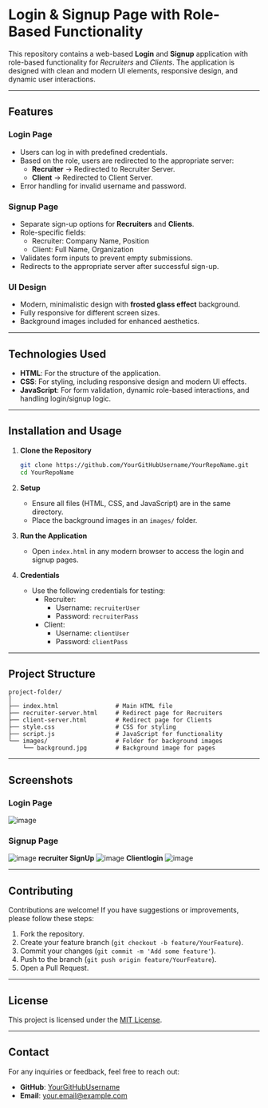 # Login & Signup Page with Role-Based Functionality

This repository contains a web-based **Login** and **Signup** application with role-based functionality for *Recruiters* and *Clients*. The application is designed with clean and modern UI elements, responsive design, and dynamic user interactions.

---

## Features

### Login Page
- Users can log in with predefined credentials.
- Based on the role, users are redirected to the appropriate server:
  - **Recruiter** → Redirected to Recruiter Server.
  - **Client** → Redirected to Client Server.
- Error handling for invalid username and password.

### Signup Page
- Separate sign-up options for **Recruiters** and **Clients**.
- Role-specific fields:
  - Recruiter: Company Name, Position
  - Client: Full Name, Organization
- Validates form inputs to prevent empty submissions.
- Redirects to the appropriate server after successful sign-up.

### UI Design
- Modern, minimalistic design with **frosted glass effect** background.
- Fully responsive for different screen sizes.
- Background images included for enhanced aesthetics.

---

## Technologies Used

- **HTML**: For the structure of the application.
- **CSS**: For styling, including responsive design and modern UI effects.
- **JavaScript**: For form validation, dynamic role-based interactions, and handling login/signup logic.

---

## Installation and Usage

1. **Clone the Repository**
   ```bash
   git clone https://github.com/YourGitHubUsername/YourRepoName.git
   cd YourRepoName
   ```

2. **Setup**
   - Ensure all files (HTML, CSS, and JavaScript) are in the same directory.
   - Place the background images in an `images/` folder.

3. **Run the Application**
   - Open `index.html` in any modern browser to access the login and signup pages.

4. **Credentials**
   - Use the following credentials for testing:
     - Recruiter:
       - Username: `recruiterUser`
       - Password: `recruiterPass`
     - Client:
       - Username: `clientUser`
       - Password: `clientPass`

---

## Project Structure

```
project-folder/
│
├── index.html                # Main HTML file
├── recruiter-server.html     # Redirect page for Recruiters
├── client-server.html        # Redirect page for Clients
├── style.css                 # CSS for styling
├── script.js                 # JavaScript for functionality
└── images/                   # Folder for background images
    └── background.jpg        # Background image for pages
```

---

## Screenshots

### Login Page
![image](https://github.com/user-attachments/assets/ff769e5e-c561-431e-a727-e932a5f35e5c)


### Signup Page
![image](https://github.com/user-attachments/assets/a73815a5-e90f-4576-8331-a8e1af99576e)
**recruiter SignUp**
![image](https://github.com/user-attachments/assets/e3699d35-0132-43c3-9a7a-92f84237a1c6)
**Clientlogin**
![image](https://github.com/user-attachments/assets/7b0eebea-3a79-426a-b014-80a1844c2fa8)





---

## Contributing

Contributions are welcome! If you have suggestions or improvements, please follow these steps:
1. Fork the repository.
2. Create your feature branch (`git checkout -b feature/YourFeature`).
3. Commit your changes (`git commit -m 'Add some feature'`).
4. Push to the branch (`git push origin feature/YourFeature`).
5. Open a Pull Request.

---

## License

This project is licensed under the [MIT License](LICENSE).

---

## Contact

For any inquiries or feedback, feel free to reach out:
- **GitHub**: [YourGitHubUsername](https://github.com/YourGitHubUsername)
- **Email**: your.email@example.com
